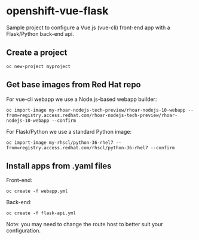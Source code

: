 # openshift-vue-flask

Sample project to configure a Vue.js (vue-cli) front-end app with a Flask/Python back-end api.

## Create a project

```
oc new-project myproject
```

## Get base images from Red Hat repo

For vue-cli webapp we use a Node.js-based webapp builder:

```
oc import-image my-rhoar-nodejs-tech-preview/rhoar-nodejs-10-webapp --from=registry.access.redhat.com/rhoar-nodejs-tech-preview/rhoar-nodejs-10-webapp --confirm
```

For Flask/Python we use a standard Python image:

```
oc import-image my-rhscl/python-36-rhel7 --from=registry.access.redhat.com/rhscl/python-36-rhel7 --confirm
```

## Install apps from .yaml files

Front-end: 

```
oc create -f webapp.yml
```

Back-end:

```
oc create -f flask-api.yml
```

Note: you may need to change the route host to better suit your configuration.
